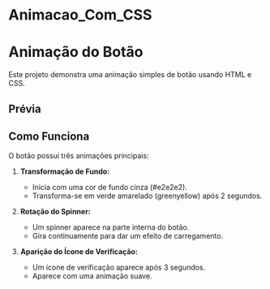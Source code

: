 # Animacao_Com_CSS

# Animação do Botão

Este projeto demonstra uma animação simples de botão usando HTML e CSS.

## Prévia



## Como Funciona

O botão possui três animações principais:

1. **Transformação de Fundo:**
   - Inicia com uma cor de fundo cinza (#e2e2e2).
   - Transforma-se em verde amarelado (greenyellow) após 2 segundos.

2. **Rotação do Spinner:**
   - Um spinner aparece na parte interna do botão.
   - Gira continuamente para dar um efeito de carregamento.

3. **Aparição do Ícone de Verificação:**
   - Um ícone de verificação aparece após 3 segundos.
   - Aparece com uma animação suave.
